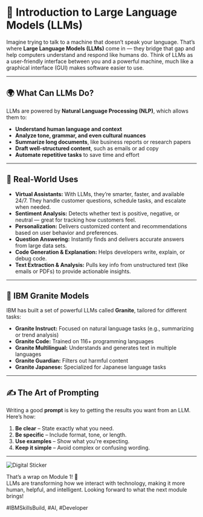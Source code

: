 # 🧠 Introduction to Large Language Models (LLMs)

Imagine trying to talk to a machine that doesn’t speak your language. That’s where **Large Language Models (LLMs)** come in — they bridge that gap and help computers understand and respond like humans do. Think of LLMs as a user-friendly interface between you and a powerful machine, much like a graphical interface (GUI) makes software easier to use.

---

## 🌍 What Can LLMs Do?

LLMs are powered by **Natural Language Processing (NLP)**, which allows them to:

- **Understand human language and context**  
- **Analyze tone, grammar, and even cultural nuances**  
- **Summarize long documents**, like business reports or research papers  
- **Draft well-structured content**, such as emails or ad copy  
- **Automate repetitive tasks** to save time and effort  

---

## 💬 Real-World Uses

- **Virtual Assistants:** With LLMs, they’re smarter, faster, and available 24/7. They handle customer questions, schedule tasks, and escalate when needed.
- **Sentiment Analysis:** Detects whether text is positive, negative, or neutral — great for tracking how customers feel.
- **Personalization:** Delivers customized content and recommendations based on user behavior and preferences.
- **Question Answering:** Instantly finds and delivers accurate answers from large data sets.
- **Code Generation & Explanation:** Helps developers write, explain, or debug code.
- **Text Extraction & Analysis:** Pulls key info from unstructured text (like emails or PDFs) to provide actionable insights.

---

## 🧩 IBM Granite Models

IBM has built a set of powerful LLMs called **Granite**, tailored for different tasks:

- **Granite Instruct:** Focused on natural language tasks (e.g., summarizing or trend analysis)
- **Granite Code:** Trained on 116+ programming languages
- **Granite Multilingual:** Understands and generates text in multiple languages
- **Granite Guardian:** Filters out harmful content
- **Granite Japanese:** Specialized for Japanese language tasks

---

## ✍️ The Art of Prompting

Writing a good **prompt** is key to getting the results you want from an LLM. Here’s how:

1. **Be clear** – State exactly what you need.
2. **Be specific** – Include format, tone, or length.
3. **Use examples** – Show what you're expecting.
4. **Keep it simple** – Avoid complex or confusing wording.

---

![Digital Sticker](sticker.png)

That’s a wrap on Module 1! 🎉  
LLMs are transforming how we interact with technology, making it more human, helpful, and intelligent. Looking forward to what the next module brings!

#IBMSkillsBuild, #AI, #Developer




